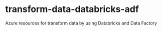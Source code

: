 # transform-data-databricks-adf
Azure resources for transform data by using Databricks and Data Factory
